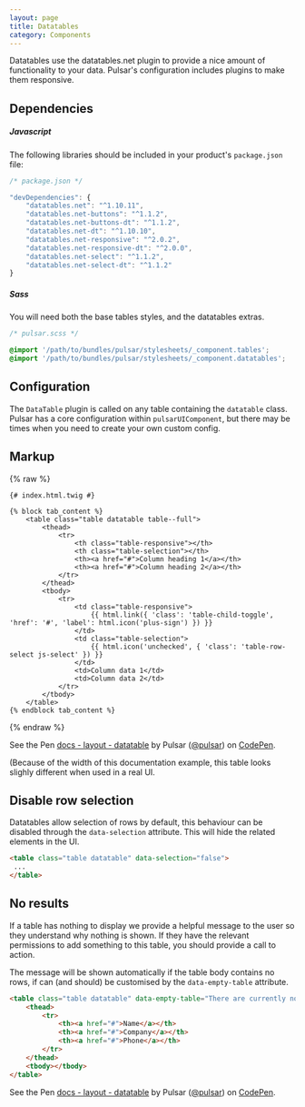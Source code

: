 ```yaml
---
layout: page
title: Datatables
category: Components
---
```


Datatables use the datatables.net plugin to provide a nice amount of functionality to your data. Pulsar's configuration includes plugins to make them responsive.

## Dependencies

##### Javascript

The following libraries should be included in your product's `package.json`  file:

```javascript
/* package.json */

"devDependencies": {
    "datatables.net": "^1.10.11",
    "datatables.net-buttons": "^1.1.2",
    "datatables.net-buttons-dt": "^1.1.2",
    "datatables.net-dt": "^1.10.10",
    "datatables.net-responsive": "^2.0.2",
    "datatables.net-responsive-dt": "^2.0.0",
    "datatables.net-select": "^1.1.2",
    "datatables.net-select-dt": "^1.1.2"
}
```

##### Sass

You will need both the base tables styles, and the datatables extras.

```css
/* pulsar.scss */

@import '/path/to/bundles/pulsar/stylesheets/_component.tables';
@import '/path/to/bundles/pulsar/stylesheets/_component.datatables';
```

## Configuration

The `DataTable` plugin is called on any table containing the `datatable` class. Pulsar has a core configuration within `pulsarUIComponent`, but there may be times when you need to create your own custom config.

## Markup

{% raw %}
```twig
{# index.html.twig #}

{% block tab_content %}
    <table class="table datatable table--full">
        <thead>
            <tr>
                <th class="table-responsive"></th>
                <th class="table-selection"></th>
                <th><a href="#">Column heading 1</a></th>
                <th><a href="#">Column heading 2</a></th>
            </tr>
        </thead>
        <tbody>
            <tr>
                <td class="table-responsive">
                    {{ html.link({ 'class': 'table-child-toggle', 'href': '#', 'label': html.icon('plus-sign') }) }}
                </td>
                <td class="table-selection">
                    {{ html.icon('unchecked', { 'class': 'table-row-select js-select' }) }}
                </td>
                <td>Column data 1</td>
                <td>Column data 2</td>
            </tr>
        </tbody>
    </table>
{% endblock tab_content %}
```
{% endraw %}

<p data-height="740" data-theme-id="24005" data-slug-hash="zKKEQP" data-default-tab="result" data-user="pulsar" data-embed-version="2" class="codepen">See the Pen <a href="http://codepen.io/pulsar/pen/zKKEQP/">docs - layout - datatable</a> by Pulsar (<a href="http://codepen.io/pulsar">@pulsar</a>) on <a href="http://codepen.io">CodePen</a>.</p><script async src="//assets.codepen.io/assets/embed/ei.js"></script>

(Because of the width of this documentation example, this table looks slighly different when used in a real UI.

## Disable row selection

Datatables allow selection of rows by default, this behaviour can be disabled through the `data-selection` attribute. This will hide the related elements in the UI.

```html
<table class="table datatable" data-selection="false">
 ...
</table>
```

## No results

If a table has nothing to display we provide a helpful message to the user so they understand why nothing is shown. If they have the relevant permissions to add something to this table, you should provide a call to action.

The message will be shown automatically if the table body contains no rows, if can (and should) be customised by the `data-empty-table` attribute.

```html
<table class="table datatable" data-empty-table="There are currently no people to display">
    <thead>
        <tr>
            <th><a href="#">Name</a></th>
            <th><a href="#">Company</a></th>
            <th><a href="#">Phone</a></th>
        </tr>
    </thead>
    <tbody></tbody>
</table>
```

<p data-height="360" data-theme-id="24005" data-slug-hash="RGGjYP" data-default-tab="result" data-user="pulsar" data-embed-version="2" class="codepen">See the Pen <a href="http://codepen.io/pulsar/pen/RGGjYP/">docs - layout - datatable</a> by Pulsar (<a href="http://codepen.io/pulsar">@pulsar</a>) on <a href="http://codepen.io">CodePen</a>.</p><script async src="//assets.codepen.io/assets/embed/ei.js"></script>
